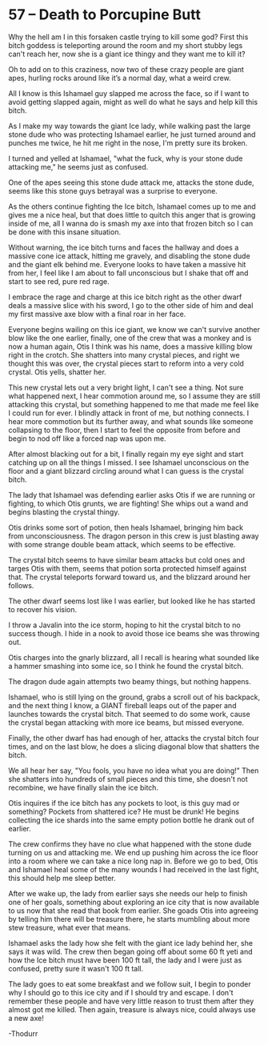 # 57 – Death to Porcupine Butt

Why the hell am I in this forsaken castle trying to kill some god? First this bitch goddess is teleporting around the room and my short stubby legs can't reach her, now she is a giant ice thingy and they want me to kill it?

Oh to add on to this craziness, now two of these crazy people are giant apes, hurling rocks around like it’s a normal day, what a weird crew.

All I know is this Ishamael guy slapped me across the face, so if I want to avoid getting slapped again, might as well do what he says and help kill this bitch.

As I make my way towards the giant Ice lady, while walking past the large stone dude who was protecting Ishamael earlier, he just turned around and punches me twice, he hit me right in the nose, I'm pretty sure its broken.

I turned and yelled at Ishamael, "what the fuck, why is your stone dude attacking me," he seems just as confused.

One of the apes seeing this stone dude attack me, attacks the stone dude, seems like this stone guys betrayal was a surprise to everyone.

As the others continue fighting the Ice bitch, Ishamael comes up to me and gives me a nice heal, but that does little to quitch this anger that is growing inside of me, all I wanna do is smash my axe into that frozen bitch so I can be done with this insane situation.

Without warning, the ice bitch turns and faces the hallway and does a massive cone ice attack, hitting me gravely, and disabling the stone dude and the giant elk behind me. Everyone looks to have taken a massive hit from her, I feel like I am about to fall unconscious but I shake that off and start to see red, pure red rage.

I embrace the rage and charge at this ice bitch right as the other dwarf deals a massive slice with his sword, I go to the other side of him and deal my first massive axe blow with a final roar in her face.

Everyone begins wailing on this ice giant, we know we can't survive another blow like the one earlier, finally, one of the crew that was a monkey and is now a human again, Otis I think was his name, does a massive killing blow right in the crotch. She shatters into many crystal pieces, and right we thought this was over, the crystal pieces start to reform into a very cold crystal. Otis yells, shatter her.

This new crystal lets out a very bright light, I can't see a thing. Not sure what happened next, I hear commotion around me, so I assume they are still attacking this crystal, but something happened to me that made me feel like I could run for ever. I blindly attack in front of me, but nothing connects. I hear more commotion but its further away, and what sounds like someone collapsing to the floor, then I start to feel the opposite from before and begin to nod off like a forced nap was upon me.

After almost blacking out for a bit, I finally regain my eye sight and start catching up on all the things I missed. I see Ishamael unconscious on the floor and a giant blizzard circling around what I can guess is the crystal bitch.

The lady that Ishamael was defending earlier asks Otis if we are running or fighting, to which Otis grunts, we are fighting! She whips out a wand and begins blasting the crystal thingy.

Otis drinks some sort of potion, then heals Ishamael, bringing him back from unconsciousness. The dragon person in this crew is just blasting away with some strange double beam attack, which seems to be effective.

The crystal bitch seems to have similar beam attacks but cold ones and targes Otis with them, seems that potion sorta protected himself against that. The crystal teleports forward toward us, and the blizzard around her follows.

The other dwarf seems lost like I was earlier, but looked like he has started to recover his vision.

I throw a Javalin into the ice storm, hoping to hit the crystal bitch to no success though. I hide in a nook to avoid those ice beams she was throwing out.

Otis charges into the gnarly blizzard, all I recall is hearing what sounded like a hammer smashing into some ice, so I think he found the crystal bitch.

The dragon dude again attempts two beamy things, but nothing happens.

Ishamael, who is still lying on the ground, grabs a scroll out of his backpack, and the next thing I know, a GIANT fireball leaps out of the paper and launches towards the crystal bitch. That seemed to do some work, cause the crystal began attacking with more ice beams, but missed everyone.

Finally, the other dwarf has had enough of her, attacks the crystal bitch four times, and on the last blow, he does a slicing diagonal blow that shatters the bitch.

We all hear her say, "You fools, you have no idea what you are doing!" Then she shatters into hundreds of small pieces and this time, she doesn't not recombine, we have finally slain the ice bitch.

Otis inquires if the ice bitch has any pockets to loot, is this guy mad or something? Pockets from shattered ice? He must be drunk! He begins collecting the ice shards into the same empty potion bottle he drank out of earlier.

The crew confirms they have no clue what happened with the stone dude turning on us and attacking me. We end up pushing him across the ice floor into a room where we can take a nice long nap in. Before we go to bed, Otis and Ishamael heal some of the many wounds I had received in the last fight, this should help me sleep better.

After we wake up, the lady from earlier says she needs our help to finish one of her goals, something about exploring an ice city that is now available to us now that she read that book from earlier. She goads Otis into agreeing by telling him there will be treasure there, he starts mumbling about more stew treasure, what ever that means.

Ishamael asks the lady how she felt with the giant ice lady behind her, she says it was wild. The crew then began going off about some 60 ft yeti and how the Ice bitch must have been 100 ft tall, the lady and I were just as confused, pretty sure it wasn't 100 ft tall.

The lady goes to eat some breakfast and we follow suit, I begin to ponder why I should go to this ice city and if I should try and escape. I don't remember these people and have very little reason to trust them after they almost got me killed. Then again, treasure is always nice, could always use a new axe!

-Thodurr
